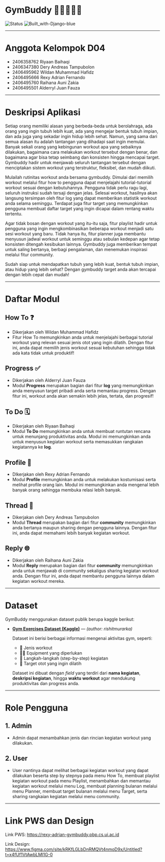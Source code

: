 # GymBuddy 🏋🏽🔥💪🏼

![Status](https://img.shields.io/badge/status-active-success)
![Built_with-Django-blue](https://img.shields.io/badge/Built_with-Django-blue)

---

# Anggota Kelompok D04
- 2406358762	Riyaan Baihaqi
- 2406347380	Dery Andreas Tampubolon
- 2406495962	Wildan Muhammad Hafidz
- 2406495666	Rexy Adrian Fernando
- 2406495760	Raihana Auni Zakia
- 2406495501	Alderryl Juan Fauza

---

# Deskripsi Aplikasi
Setiap orang memiliki alasan yang berbeda-beda untuk berolahraga, ada orang yang ingin tubuh lebih kuat, ada yang mengejar bentuk tubuh impian, dan ada juga yang sekadar ingin hidup lebih sehat. Namun, yang sama dari semua alasan itu adalah tantangan yang dihadapi saat ingin memulai. Banyak sekali orang yang kebingunan workout apa yang sebaiknya dilakukan, bagaimana cara melakukan workout tersebut dengan benar, dan bagaimana agar bisa tetap seimbang dan konsisten hingga mencapai target. Gymbuddy hadir untuk menjawab seluruh tantangan tersebut dengan menciptakan sistem workout yang terstruktur, fleksibel, dan mudah diikuti.

Mulailah rutinitas workout anda bersama gymbuddy. Dimulai dari memilih workout melalui fitur how to pengguna dapat menjelajahi tutorial-tutorial workout sesuai dengan kebutuhannya. Pengguna tidak perlu ragu lagi, seluruh instruksi sudah tersaji dengan jelas. Selesai workout, hasilnya akan langsung tersimpan oleh fitur log yang dapat memberikan statistik workout anda selama seminggu. Terdapat juga fitur target yang memungkinkan pengguna membuat daftar target yang ingin dicapai dalam rentang waktu tertentu.

Agar tidak bosan dengan workout yang itu-itu saja, fitur playlist hadir untuk pengguna yang ingin mengkombinasikan beberapa workout menjadi satu sesi workout yang baru. Tidak hanya itu, fitur planner juga membantu menyusun jadwal workout untuk seminggu atau sebulan kedepan agar tetap konsisten ditengah kesibukan lainnya. Gymbuddy juga memberikan tempat untuk saling bertanya, berbagi pengalaman, dan menemukan inspirasi melalui fitur community.  

Sudah siap untuk mendapatkan tubuh yang lebih kuat, bentuk tubuh impian, atau hidup yang lebih sehat? Dengan gymbuddy target anda akan tercapai dengan lebih cepat dan mudah!

---

# Daftar Modul

## How To ❓
- Dikerjakan oleh Wildan Muhammad Hafidz
- Fitur How To memungkinkan anda untuk menjelajahi berbagai tutorial workout yang relevan sesuai jenis otot yang ingin dilatih. Dengan fitur ini, anda dapat memilih jenis workout sesuai kebutuhan sehingga tidak ada kata tidak untuk produktif!

## Progress ✅
- Dikerjakan oleh Alderryl Juan Fauza 
- Modul **Progress** merupakan bagian dari fitur **log** yang memungkinkan anda menyusun target pribadi anda serta memantau progress. Dengan fitur ini, workout anda akan semakin lebih jelas, tertata, dan progresif!

## To Do 🗓️
- Dikerjakan oleh Riyaan Baihaqi
- Modul **To Do** memungkinkan anda untuk membuat runtutan rencana untuk menunjang produktivitas anda. Modul ini memungkinkan anda untuk menyusun kegiatan workout serta memasukkan rangkaian kegiatannya ke **log**.

## Profile 🤝
- DIkerjakan oleh Rexy Adrian Fernando
- Modul **Profile** memungkinkan anda untuk melakukan kostumisasi serta melihat profile orang lain. Modul ini memungkinkan anda mengenal lebih banyak orang sehingga membuka relasi lebih banyak.

## Thread 📝
- Dikerjakan oleh Dery Andreas Tampubolon
- Modul **Thread** merupakan bagian dari fitur **community** memungkinkan anda bertanya maupun sharing dengan pengguna lainnya. Dengan fitur ini, anda dapat memahami lebih banyak kegiatan workout.

## Reply 🌐
- Dikerjakan oleh Raihana Auni Zakia
- Modul **Reply** merupakan bagian dari fitur **community** memungkinkan anda untuk menjawab di community sekaligus sharing kegiatan workout anda. Dengan fitur ini, anda dapat membantu pengguna lainnya dalam kegiatan workout mereka.

---

# Dataset
GymBuddy menggunakan dataset publik berupa kaggle berikut:

- [**Gym Exercises Dataset (Kaggle)**](https://www.kaggle.com/datasets/rishitmurarka/gym-exercises-dataset) — *(author: rishitmurarka)*

  Dataset ini berisi berbagai informasi mengenai aktivitas gym, seperti:
  - 💪 Jenis workout  
  - 🏋️‍♀️ Equipment yang diperlukan  
  - 🧭 Langkah-langkah (step-by-step) kegiatan  
  - 🎯 Target otot yang ingin dilatih

  Dataset ini dibuat dengan *field* yang terdiri dari **nama kegiatan**, **deskripsi kegiatan**, hingga **waktu workout** agar mendukung produktivitas dan progress anda.

---

# Role Pengguna

## 1. Admin
- Admin dapat menambahkan jenis dan rincian kegiatan workout yang dilakukan.

## 2. User
- User nantinya dapat melihat berbagai kegiatan workout yang dapat dilakukan beserta step by stepnya pada menu How To, membuat playlist kegiatan workout pada menu Playlist, menambahkan dan memantau kegiatan workout melalui menu Log, membuat planning bulanan melalui menu Planner, membuat target bulanan melalui menu Target, serta sharing rangkaian kegiatan melalui menu community.

---

# Link PWS dan Design

Link PWS:
https://rexy-adrian-gymbuddy.pbp.cs.ui.ac.id

Link Design:
https://www.figma.com/site/kRKfLGLbDnRMQVt4nmoD9x/Untitled?t=x4fUf1VtAwbLMl1G-0
